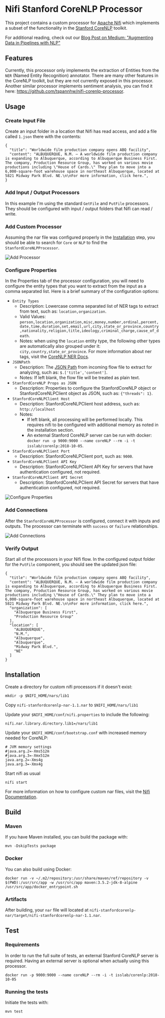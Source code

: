 # Nifi Stanford CoreNLP Processor

This project contains a custom processor for [Apache Nifi](https://nifi.apache.org/) which implements a subset of the functionality in the [Stanford CoreNLP](https://stanfordnlp.github.io/CoreNLP/) toolkit.

For additional reading, check out our [Blog Post on Medium: "Augmenting Data in Pipelines with NLP"](https://medium.com/iss-lab/augmenting-data-in-pipelines-with-nlp-5cdfab7d0306)

## Features

Currently, this processor only implements the extraction of Entities from the `NER` (Named Entity Recognition) annotator. There are many other features in the CoreNLP toolkit, but they are not currently exposed in this processor. Another similar processor implements sentiment analysis, you can find it here: https://github.com/tspannhw/nifi-corenlp-processor.

## Usage

### Create Input File

Create an input folder in a location that Nifi has read access, and add a file called `1.json` there with the contents:

```
{
  "title": "Worldwide film production company opens ABQ facility",
  "content": "ALBUQUERQUE, N.M. — A worldwide film production company is expanding to Albuquerque, according to Albuquerque Business First. The company, Production Resource Group, has worked on various movie productions including \"House of Cards.\" They plan to move into a 6,000-square-foot warehouse space in northeast Albuquerque, located at 5821 Midway Park Blvd. NE.\n\nFor more information, click here.",
}
```

### Add Input / Output Processors

In this example I'm using the standard `GetFile` and `PutFile` processors. They should be configured with input / output folders that Nifi can read / write.

### Add Custom Processor

Assuming the nar file was configured properly in the [Installation](#installation) step, you should be able to search for `Core` or `NLP` to find the `StanfordCoreNLPProcessor`.

![Add Processor](./doc/add_processor.png "Add Processor")

### Configure Properties

In the Properties tab of the processor configuration, you will need to configure the entity types that you want to extract from the input as a comma separated list. Here is a brief summary of the configuration options:

* `Entity Types`
  * Description: Lowercase comma separated list of NER tags to extract from text, such as: `location,organization`.
  * Valid Values: `person,location,organization,misc,money,number,ordinal,percent,date,time,duration,set,email,url,city,state_or_province,country,nationality,religion,title,ideology,criminal_charge,cause_of_death`.
  * Notes: when using the `location` entity type, the following other types are automatically also grouped under it: `city,country,state_or_province`. For more information about ner tags, visit the [CoreNLP NER Docs](https://stanfordnlp.github.io/CoreNLP/ner.html#description).
* `JSONPath`
  * Description: The [JSON Path](https://github.com/json-path) from incoming flow file to extract for analyzing, such as: `$.['title','content']`.
  * Notes: If left blank, the flow file will be treated as plain text.
* `StanfordCoreNLP Props as JSON`
  * Description: Properties to configure the StanfordCoreNLP object or StanfordCoreNLPClient object as JSON, such as: `{"threads": 1}`.
* `StanfordCoreNLPClient Host`
  * Description: StanfordCoreNLPClient host address, such as: `http://localhost` 
  * Notes:
    * If left blank, all processing will be performed locally. This requires nifi to be configured with additional memory as noted in the installation section.
    * An external Stanford CoreNLP server can be run with docker: `docker run -p 9000:9000 --name coreNLP --rm -i -t isslab/corenlp:2018-10-05`.
* `StanfordCoreNLPClient Port`
  * Description: StanfordCoreNLPClient port, such as: `9000`.
* `StanfordCoreNLPClient API Key`
  * Description: StanfordCoreNLPClient API Key for servers that have authentication configured, not required.
* `StanfordCoreNLPClient API Secret`
  * Description: StanfordCoreNLPClient API Secret for servers that have authentication configured, not required.

![Configure Properties](./doc/configure_local.png "Configure Properties")

### Add Connections

After the `StanfordCoreNLPProcessor` is configured, connect it with inputs and outputs. The processor can terminate with `success` or `failure` relationships.

![Add Connections](./doc/running.png "Add Connections")

### Verify Output

Start all of the processors in your Nifi flow. In the configured output folder for the `PutFile` component, you should see the updated json file:

```
{
  "title": "Worldwide film production company opens ABQ facility",
  "content": "ALBUQUERQUE, N.M. — A worldwide film production company is expanding to Albuquerque, according to Albuquerque Business First. The company, Production Resource Group, has worked on various movie productions including \"House of Cards.\" They plan to move into a 6,000-square-foot warehouse space in northeast Albuquerque, located at 5821 Midway Park Blvd. NE.\n\nFor more information, click here.",
  "organization": [
    "Albuquerque Business First",
    "Production Resource Group"
  ],
  "location": [
    "ALBUQUERQUE",
    "N.M.",
    "Albuquerque",
    "Albuquerque",
    "Midway Park Blvd.",
    "NE"
  ]
}
```

## Installation

Create a directory for custom nifi processors if it doesn't exist:

```
mkdir -p $NIFI_HOME/nars/lib1
```

Copy `nifi-stanfordcorenlp-nar-1.1.nar` to `$NIFI_HOME/nars/lib1`

Update your `$NIFI_HOME/conf/nifi.properties` to include the following:

```
nifi.nar.library.directory.lib1=/nars/lib1
```

Update your `$NIFI_HOME/conf/bootstrap.conf` with increased memory needed for CoreNLP:

```
# JVM memory settings
#java.arg.2=-Xms512m
#java.arg.3=-Xmx512m
java.arg.2=-Xms4g
java.arg.3=-Xmx4g
```

Start nifi as usual

```
nifi start
```

For more information on how to configure custom nar files, visit the [Nifi Documentation](https://nifi.apache.org/docs/nifi-docs/html/administration-guide.html#core-properties-br).

## Build

### Maven

If you have Maven installed, you can build the package with:

```
mvn -DskipTests package
```

### Docker

You can also build using Docker:

```
docker run -v ~/.m2/repository:/usr/share/maven/ref/repository -v $(PWD):/usr/src/app -w /usr/src/app maven:3.5.2-jdk-8-alpine /usr/src/app/docker_entrypoint.sh
```

### Artifacts

After building, your `nar` file will located at `nifi-stanfordcorenlp-nar/target/nifi-stanfordcorenlp-nar-1.1.nar`.

## Test

### Requirements

In order to run the full suite of tests, an external Stanford CoreNLP server is required. Having an external server is optional when actually using this processor.

```
docker run -p 9000:9000 --name coreNLP --rm -i -t isslab/corenlp:2018-10-05
```

### Running the tests

Initiate the tests with:

```
mvn test
```


